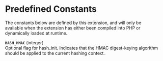 Predefined Constants
====================

The constants below are defined by this extension, and will only be
available when the extension has either been compiled into PHP or
dynamically loaded at runtime.

**`HASH_HMAC`** (<span class="type">integer</span>)  
<span class="simpara"> Optional flag for <span
class="function">hash\_init</span>. Indicates that the HMAC
digest-keying algorithm should be applied to the current hashing
context. </span>
